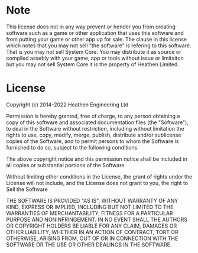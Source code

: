 # Note

This license does not in any way prevent or hender you from creating software such as a game or other application that uses this software and from putting your game or other app up for sale. The clause in this license which notes that you may not sell "the software" is refering to this software. That is you may not sell System Core. You may distribute it as source or compiled assebly with your game, app or tools without issue or limitaiton but you may not sell System Core it is the property of Heathen Limited.

# License

Copyright (c) 2014-2022 Heathen Engineering Ltd

Permission is hereby granted, free of charge, to any person obtaining a copy of this software and associated documentation files (the "Software"), to deal in the Software without restriction, including without limitation the rights to use, copy, modify, merge, publish, distribute and/or sublicense copies of the Software, and to permit persons to whom the Software is furnished to do so, subject to the following conditions:

The above copyright notice and this permission notice shall be included in all copies or substantial portions of the Software.

Without limiting other conditions in the License, the grant of rights under the License will not include, and the License does not grant to you, the right to Sell the Software

THE SOFTWARE IS PROVIDED "AS IS", WITHOUT WARRANTY OF ANY KIND, EXPRESS OR IMPLIED, INCLUDING BUT NOT LIMITED TO THE WARRANTIES OF MERCHANTABILITY, FITNESS FOR A PARTICULAR PURPOSE AND NONINFRINGEMENT. IN NO EVENT SHALL THE AUTHORS OR COPYRIGHT HOLDERS BE LIABLE FOR ANY CLAIM, DAMAGES OR OTHER LIABILITY, WHETHER IN AN ACTION OF CONTRACT, TORT OR OTHERWISE, ARISING FROM, OUT OF OR IN CONNECTION WITH THE SOFTWARE OR THE USE OR OTHER DEALINGS IN THE SOFTWARE.
